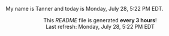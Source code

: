 My name is Tanner and today is Monday, July 28, 5:22 PM EDT.

<p align="center">This <i>README</i> file is generated <b>every 3 hours</b>!</br>Last refresh: Monday, July 28, 5:22 PM EDT<br /></p>
